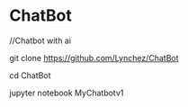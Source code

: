 # ChatBot
//Chatbot with ai

git clone https://github.com/Lynchez/ChatBot

cd ChatBot

jupyter notebook MyChatbotv1
